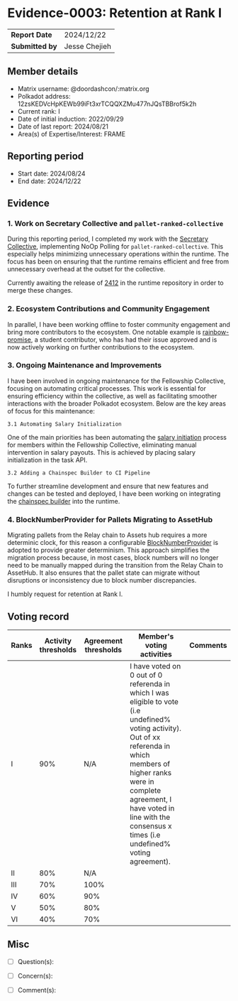# Evidence-0003: Retention at Rank I

|                 |                                                                                             |
| --------------- | ------------------------------------------------------------------------------------------- |
| **Report Date** | 2024/12/22                                                             |
| **Submitted by**| Jesse Chejieh                                                                      |


## Member details

- Matrix username: @doordashcon/:matrix.org
- Polkadot address: 12zsKEDVcHpKEWb99iFt3xrTCQQXZMu477nJQsTBBrof5k2h
- Current rank: I
- Date of initial induction: 2022/09/29
- Date of last report: 2024/08/21
- Area(s) of Expertise/Interest: FRAME


## Reporting period

- Start date: 2024/08/24
- End date: 2024/12/22


## Evidence
### 1. Work on Secretary Collective and `pallet-ranked-collective`

During this reporting period, I completed my work with the [Secretary Collective](https://github.com/polkadot-fellows/runtimes/pull/347), implementing NoOp Polling for `pallet-ranked-collective`. This especially helps minimizing unnecessary operations within the runtime. The focus has been on ensuring that the runtime remains efficient and free from unnecessary overhead at the outset for the collective.

Currently awaiting the release of [2412](https://github.com/paritytech/polkadot-sdk/pull/6806) in the runtime repository in order to merge these changes.

### 2. Ecosystem Contributions and Community Engagement

In parallel, I have been working offline to foster community engagement and bring more contributors to the ecosystem. One notable example is [rainbow-promise](https://github.com/rainbow-promise), a student contributor, who has had their issue approved and is now actively working on further contributions to the ecosystem.

### 3. Ongoing Maintenance and Improvements
I have been involved in ongoing maintenance for the Fellowship Collective, focusing on automating critical processes. This work is essential for ensuring efficiency within the collective, as well as facilitating smoother interactions with the broader Polkadot ecosystem. Below are the key areas of focus for this maintenance:

    3.1 Automating Salary Initialization
    
One of the main priorities has been automating the [salary initiation](https://github.com/paritytech/polkadot-sdk/pull/5163) process for members within the Fellowship Collective, eliminating manual intervention in salary payouts. This is achieved by placing salary initialization in the task API.


    3.2 Adding a Chainspec Builder to CI Pipeline

To further streamline development and ensure that new features and changes can be tested and deployed, I have been working on integrating the [chainspec builder](https://github.com/polkadot-fellows/runtimes/pull/505) into the runtime.


### 4. BlockNumberProvider for Pallets Migrating to AssetHub

Migrating pallets from the Relay chain to Assets hub requires a more determinic clock, for this reason a configurable [BlockNumberProvider](https://github.com/paritytech/polkadot-sdk/pull/6764) is adopted to provide greater determinism. 
This approach simplifies the migration process because, in most cases, block numbers will no longer need to be manually mapped during the transition from the Relay Chain to AssetHub. It also ensures that the pallet state can migrate without disruptions or inconsistency due to block number discrepancies.

I humbly request for retention at Rank I.



## Voting record

|  Ranks | Activity thresholds | Agreement thresholds | Member's voting activities | Comments |
|---|---|---|---|---|
|I  |90%   |N/A   |I have voted on 0 out of 0 referenda in which I was eligible to vote (i.e undefined% voting activity). Out of xx referenda in which members of higher ranks were in complete agreement, I have voted in line with the consensus x times (i.e undefined% voting agreement).  |  |
|II |80%   |N/A   |   |  |
|III|70%   |100%  |   |  |
|IV |60%   |90%   |   |  |
|V  |50%   |80%   |   |  |
|VI |40%   |70%   |   |  |


## Misc

- [ ] Question(s): 

- [ ] Concern(s): 

- [ ] Comment(s): 

